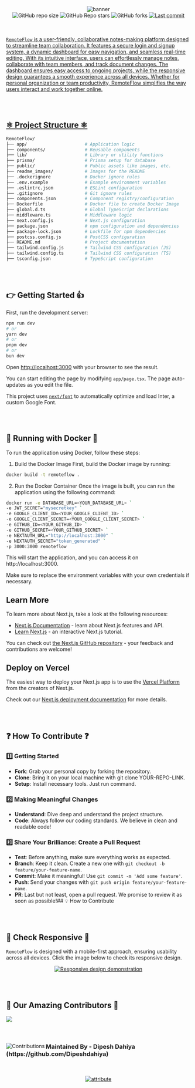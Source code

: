 <div align="center">
  <img src="./readme_images/banner.png" alt="banner" />
</div>
<div align="center">
  <img alt="GitHub repo size" src="https://img.shields.io/github/contributors/Dipeshdahiya/Remoteflow?style=for-the-badge&color=white">
  <img alt="GitHub Repo stars" src="https://img.shields.io/github/stars/Dipeshdahiya/Remoteflow?style=for-the-badge&color=white">
  <img alt="GitHub forks" src="https://img.shields.io/github/forks/Dipeshdahiya/Remoteflow?style=for-the-badge&color=white">
   <a href="https://github.com/Dipeshdahiya/Remoteflow/graphs/contributors">
  <img alt="Last commit" src="https://img.shields.io/github/last-commit/neerajrathore/javascript-handbook?style=for-the-badge&color=white">
</div>
<br><br>

```RemoteFlow``` is a user-friendly, collaborative notes-making platform designed to streamline team collaboration. It features a secure login and signup system, a dynamic dashboard for easy navigation, and seamless real-time editing. With its intuitive interface, users can effortlessly manage notes, collaborate with team members, and track document changes. The dashboard ensures easy access to ongoing projects, while the responsive design guarantees a smooth experience across all devices. Whether for personal organization or team productivity, RemoteFlow simplifies the way users interact and work together online.

<br><br>

## ⚛️ Project Structure ⚛️
```bash
RemoteFlow/
├── app/                      # Application logic
├── components/               # Reusable components
├── lib/                      # Library or utility functions
├── prisma/                   # Prisma setup for database
├── public/                   # Public assets like images, etc.
├── readme_images/            # Images for the README
├── .dockerignore             # Docker ignore rules
├── .env.example              # Example environment variables
├── .eslintrc.json            # ESLint configuration
├── .gitignore                # Git ignore rules
├── components.json           # Component registry/configuration
├── Dockerfile                # Docker file to create Docker Image
├── global.d.ts               # Global TypeScript declarations
├── middleware.ts             # Middleware logic
├── next.config.js            # Next.js configuration
├── package.json              # npm configuration and dependencies
├── package-lock.json         # Lockfile for npm dependencies
├── postcss.config.js         # PostCSS configuration
├── README.md                 # Project documentation
├── tailwind.config.js        # Tailwind CSS configuration (JS)
├── tailwind.config.ts        # Tailwind CSS configuration (TS)
├── tsconfig.json             # TypeScript configuration

```

<br><br>

## 👉 Getting Started 👍

First, run the development server:

```bash
npm run dev
# or
yarn dev
# or
pnpm dev
# or
bun dev
```

Open [http://localhost:3000](http://localhost:3000) with your browser to see the result.

You can start editing the page by modifying `app/page.tsx`. The page auto-updates as you edit the file.

This project uses [`next/font`](https://nextjs.org/docs/basic-features/font-optimization) to automatically optimize and load Inter, a custom Google Font.

<br><br>


## 🐳 Running with Docker 🐳

To run the application using Docker, follow these steps:

1. Build the Docker Image
First, build the Docker image by running:

```bash
docker build -t remoteflow .
```
2. Run the Docker Container
Once the image is built, you can run the application using the following command:

```bash
docker run -e DATABASE_URL=<YOUR_DATABASE_URL> `
-e JWT_SECRET="mysecretkey" `
-e GOOGLE_CLIENT_ID=<YOUR_GOOGLE_CLIENT_ID> `
-e GOOGLE_CLIENT_SECRET=<YOUR_GOOGLE_CLIENT_SECRET> `
-e GITHUB_ID=<YOUR_GITHUB_ID> `
-e GITHUB_SECRET=<YOUR_GITHUB_SECRET> `
-e NEXTAUTH_URL="http://localhost:3000" `
-e NEXTAUTH_SECRET="token_generated" `
-p 3000:3000 remoteflow
```

This will start the application, and you can access it on http://localhost:3000.

Make sure to replace the environment variables with your own credentials if necessary.

## Learn More

To learn more about Next.js, take a look at the following resources:

- [Next.js Documentation](https://nextjs.org/docs) - learn about Next.js features and API.
- [Learn Next.js](https://nextjs.org/learn) - an interactive Next.js tutorial.

You can check out [the Next.js GitHub repository](https://github.com/vercel/next.js/) - your feedback and contributions are welcome!

## Deploy on Vercel

The easiest way to deploy your Next.js app is to use the [Vercel Platform](https://vercel.com/new?utm_medium=default-template&filter=next.js&utm_source=create-next-app&utm_campaign=create-next-app-readme) from the creators of Next.js.

Check out our [Next.js deployment documentation](https://nextjs.org/docs/deployment) for more details.

<br><br> 

## ❓ How To Contribute ❓

  ### 1️⃣ Getting Started

  - **Fork**: Grab your personal copy by forking the repository.
  - **Clone**: Bring it on your local machine with git clone YOUR-REPO-LINK.
  - **Setup**: Install necessary tools. Just run command.

  ### 2️⃣ Making Meaningful Changes

  - **Understand**: Dive deep and understand the project structure.
  - **Code**: Always follow our coding standards. We believe in clean and readable code!

  ### 3️⃣ Share Your Brilliance: Create a Pull Request

  - **Test**: Before anything, make sure everything works as expected.
  - **Branch**: Keep it clean. Create a new one with `git checkout -b feature/your-feature-name`.
  - **Commit**: Make it meaningful! Use `git commit -m 'Add some feature'`.
  - **Push**: Send your changes with `git push origin feature/your-feature-name`.
  - **PR**: Last but not least, open a pull request. We promise to review it as soon as possible!## 💡 How to Contribute
</div>

<br><br>

## 📲 Check Responsive 📲

```RemoteFlow``` is designed with a mobile-first approach, ensuring usability across all devices. Click the image below to check its responsive design.

<div align="center">
  <a href="https://ui.dev/amiresponsive?url=https://remoteflow.vercel.app/" target="_blank">
    <img src="./readme_images/responsive.png" alt="Responsive design demonstration" />
  </a>
</div>

<br><br>

<div>
  <h2>🙌 Our Amazing Contributors 🙌</h2>
  <a href="https://github.com/Dipeshdahiya/Remoteflow/graphs/contributors" align="center">
  <img src="https://contrib.rocks/image?repo=Dipeshdahiya/Remoteflow&v=1" />
</a>
</div>
<br><br>
<div align="center">
  <img src="https://contrib.rocks/image?repo=Dipeshdahiya/Investment-bot" alt="Contributions" align="left">
  <h3 align="left">Maintained By - Dipesh Dahiya <br>(https://github.com/Dipeshdahiya)</h3>
</div>
<br><br>

<div align="center">
<a href="https://github.com/priyamaggarwal18"><img src="https://img.shields.io/badge/This_Readme_is_made_with_❣️_by-Priyam_Aggarwal-black" alt="attribute"></a>
</div>

